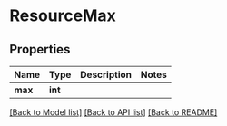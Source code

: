 # ResourceMax

## Properties
Name | Type | Description | Notes
------------ | ------------- | ------------- | -------------
**max** | **int** |  | 

[[Back to Model list]](../README.md#documentation-for-models) [[Back to API list]](../README.md#documentation-for-api-endpoints) [[Back to README]](../README.md)

